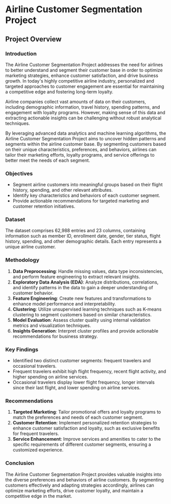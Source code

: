 # Airline Customer Segmentation Project

## Project Overview

### Introduction
The Airline Customer Segmentation Project addresses the need for airlines to better understand and segment their customer base in order to optimize marketing strategies, enhance customer satisfaction, and drive business growth. In today's highly competitive airline industry, personalized and targeted approaches to customer engagement are essential for maintaining a competitive edge and fostering long-term loyalty.

Airline companies collect vast amounts of data on their customers, including demographic information, travel history, spending patterns, and engagement with loyalty programs. However, making sense of this data and extracting actionable insights can be challenging without robust analytical techniques.

By leveraging advanced data analytics and machine learning algorithms, the Airline Customer Segmentation Project aims to uncover hidden patterns and segments within the airline customer base. By segmenting customers based on their unique characteristics, preferences, and behaviors, airlines can tailor their marketing efforts, loyalty programs, and service offerings to better meet the needs of each segment.


### Objectives
- Segment airline customers into meaningful groups based on their flight history, spending, and other relevant attributes.
- Identify key characteristics and behaviors of each customer segment.
- Provide actionable recommendations for targeted marketing and customer retention initiatives.

### Dataset
The dataset comprises 62,988 entries and 23 columns, containing information such as member ID, enrollment date, gender, tier status, flight history, spending, and other demographic details. Each entry represents a unique airline customer.

### Methodology
1. **Data Preprocessing**: Handle missing values, data type inconsistencies, and perform feature engineering to extract relevant insights.
2. **Exploratory Data Analysis (EDA)**: Analyze distributions, correlations, and identify patterns in the data to gain a deeper understanding of customer behavior.
3. **Feature Engineering**: Create new features and transformations to enhance model performance and interpretability.
4. **Clustering**: Utilize unsupervised learning techniques such as K-means clustering to segment customers based on similar characteristics.
5. **Model Evaluation**: Assess cluster quality using internal validation metrics and visualization techniques.
6. **Insights Generation**: Interpret cluster profiles and provide actionable recommendations for business strategy.

### Key Findings
- Identified two distinct customer segments: frequent travelers and occasional travelers.
- Frequent travelers exhibit high flight frequency, recent flight activity, and higher spending on airline services.
- Occasional travelers display lower flight frequency, longer intervals since their last flight, and lower spending on airline services.

### Recommendations
1. **Targeted Marketing**: Tailor promotional offers and loyalty programs to match the preferences and needs of each customer segment.
2. **Customer Retention**: Implement personalized retention strategies to enhance customer satisfaction and loyalty, such as exclusive benefits for frequent travelers.
3. **Service Enhancement**: Improve services and amenities to cater to the specific requirements of different customer segments, ensuring a customized experience.

### Conclusion
The Airline Customer Segmentation Project provides valuable insights into the diverse preferences and behaviors of airline customers. By segmenting customers effectively and adapting strategies accordingly, airlines can optimize marketing efforts, drive customer loyalty, and maintain a competitive edge in the market.
